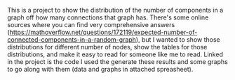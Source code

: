 This is a project to show the distribution of the number of components in a graph off how many connections that graph has.
There's some online sources where you can find very comprehensive answers (https://mathoverflow.net/questions/172119/expected-number-of-connected-components-in-a-random-graph), but I wanted to show those distributions for different number of nodes, show the tables for those distributions, and make it easy to read for someone like me to read.
Linked in the project is the code I used the generate these results and some graphs to go along with them (data and graphs in attached spreasheet).

